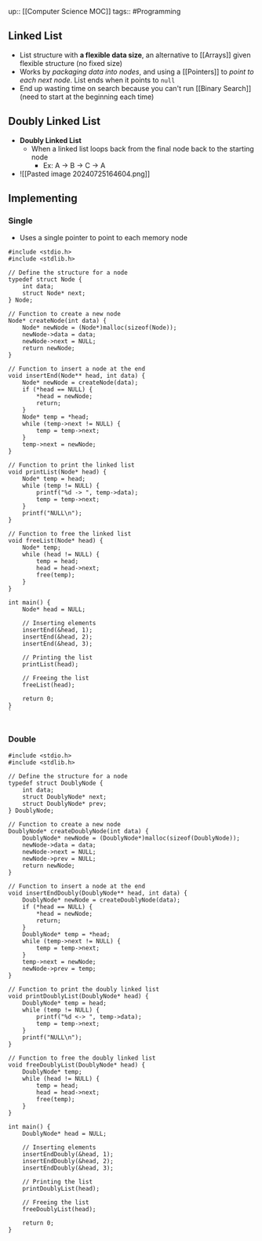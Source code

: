 up:: [[Computer Science MOC]]
tags:: #Programming  
## Linked List
- List structure with **a flexible data size**, an alternative to [[Arrays]] given flexible structure (no fixed size)
- Works by *packaging data into nodes*, and using a [[Pointers]] to *point to each next node*. List ends when it points to `null`
- End up wasting time on search because you can't run [[Binary Search]] (need to start at the beginning each time)
## Doubly Linked List
- **Doubly Linked List**
	- When a linked list loops back from the final node back to the starting node
		- Ex: A -> B -> C -> A
- ![[Pasted image 20240725164604.png]]
## Implementing
### Single
- Uses a single pointer to point to each memory node
```
#include <stdio.h>
#include <stdlib.h>

// Define the structure for a node
typedef struct Node {
    int data;
    struct Node* next;
} Node;

// Function to create a new node
Node* createNode(int data) {
    Node* newNode = (Node*)malloc(sizeof(Node));
    newNode->data = data;
    newNode->next = NULL;
    return newNode;
}

// Function to insert a node at the end
void insertEnd(Node** head, int data) {
    Node* newNode = createNode(data);
    if (*head == NULL) {
        *head = newNode;
        return;
    }
    Node* temp = *head;
    while (temp->next != NULL) {
        temp = temp->next;
    }
    temp->next = newNode;
}

// Function to print the linked list
void printList(Node* head) {
    Node* temp = head;
    while (temp != NULL) {
        printf("%d -> ", temp->data);
        temp = temp->next;
    }
    printf("NULL\n");
}

// Function to free the linked list
void freeList(Node* head) {
    Node* temp;
    while (head != NULL) {
        temp = head;
        head = head->next;
        free(temp);
    }
}

int main() {
    Node* head = NULL;

    // Inserting elements
    insertEnd(&head, 1);
    insertEnd(&head, 2);
    insertEnd(&head, 3);

    // Printing the list
    printList(head);

    // Freeing the list
    freeList(head);

    return 0;
}
`


```
### Double
```
#include <stdio.h>
#include <stdlib.h>

// Define the structure for a node
typedef struct DoublyNode {
    int data;
    struct DoublyNode* next;
    struct DoublyNode* prev;
} DoublyNode;

// Function to create a new node
DoublyNode* createDoublyNode(int data) {
    DoublyNode* newNode = (DoublyNode*)malloc(sizeof(DoublyNode));
    newNode->data = data;
    newNode->next = NULL;
    newNode->prev = NULL;
    return newNode;
}

// Function to insert a node at the end
void insertEndDoubly(DoublyNode** head, int data) {
    DoublyNode* newNode = createDoublyNode(data);
    if (*head == NULL) {
        *head = newNode;
        return;
    }
    DoublyNode* temp = *head;
    while (temp->next != NULL) {
        temp = temp->next;
    }
    temp->next = newNode;
    newNode->prev = temp;
}

// Function to print the doubly linked list
void printDoublyList(DoublyNode* head) {
    DoublyNode* temp = head;
    while (temp != NULL) {
        printf("%d <-> ", temp->data);
        temp = temp->next;
    }
    printf("NULL\n");
}

// Function to free the doubly linked list
void freeDoublyList(DoublyNode* head) {
    DoublyNode* temp;
    while (head != NULL) {
        temp = head;
        head = head->next;
        free(temp);
    }
}

int main() {
    DoublyNode* head = NULL;

    // Inserting elements
    insertEndDoubly(&head, 1);
    insertEndDoubly(&head, 2);
    insertEndDoubly(&head, 3);

    // Printing the list
    printDoublyList(head);

    // Freeing the list
    freeDoublyList(head);

    return 0;
}
```

